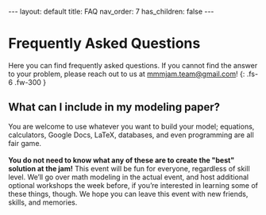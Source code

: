 <head>
<!-- Global site tag (gtag.js) - Google Analytics -->
<script async src="https://www.googletagmanager.com/gtag/js?id=G-729Y3246JG"></script>
<script>
  window.dataLayer = window.dataLayer || [];
  function gtag(){dataLayer.push(arguments);}
  gtag('js', new Date());

  gtag('config', 'G-729Y3246JG');
</script>
</head>
---
layout: default
title: FAQ
nav_order: 7
has_children: false
---

# Frequently Asked Questions

Here you can find frequently asked questions. If you cannot find the answer to your problem, please reach out to us at mmmjam.team@gmail.com!
{: .fs-6 .fw-300 }

## What can I include in my modeling paper? 
 
You are welcome to use whatever you want to build your model; equations, calculators, Google Docs, LaTeX, databases, and even programming are all fair game.
<br><br><b>You do not need to know what any of these are to create the "best" solution at the jam!</b> This event will be fun for everyone, regardless of skill level. We’ll go over math modeling in the actual event, and host additional optional workshops the week before, if you’re interested in learning some of these things, though. We hope you can leave this event with new friends, skills, and memories.
